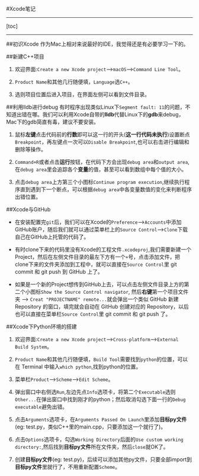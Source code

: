 #Xcode笔记

----------------------
[toc]

----------------------
##初识Xcode
作为Mac上相对来说最好的IDE，我觉得还是有必要学习一下的。

##新建C++项目
1. 欢迎界面:`Create a new Xcode project`-->`macOS`-->`Command Line Tool`。

2. `Product Name`和其他几行随便填，`Language`选`C++`。
 
3. 选则项目位置后进入项目，在界面左侧可以看到文件目录。

##利用lldb进行debug
有时程序出现类似Linux下`Segment fault: 11`的问题，不知道出错在哪。我们可以利用Xcode自带的**lldb**代替Linux下的**gdb**来debug，Mac下的gdb简直有毒，建议不要安装。

1. 鼠标**左键**点击代码前的**行数**即可以这一行的开头(**这一行代码未执行**)设置断点`Breakpoint`，再左键点一次可以`Disable Breakpoint`,也可以右击进行编辑和删除等操作。

2. `Command+R`或者点击**运行**按钮，在代码下方会出现`debug area`和`output area`,在`debug area`里会追踪各个**变量**的值，甚至可以看到数组中每个值的大小。

3. 点击`debug area`上方第三个小图标`Continue program execution`,继续执行程序直到遇到下一个断点，可以根据`debug area`中各变量数值的变化来判断程序出错位置。

##Xcode与GitHub
* 在安装配置完`git`后，我们可以在Xcode的`Preference`-->`Accounts`中添加GitHub账户，随后我们就可以通过菜单栏上的`Source Control`-->`Clone`下载自己在GitHub上托管的代码了。

* 有时clone下来的代码里没有Xcode的工程文件`.xcodeproj`,我们需要新建一个Project，然后在左侧文件目录的最左下方有一个`+`号，点击添加文件，把clone下来的文件夹添加到工程中，就可以直接在`Source Control`里 git commit 和 git push 到 GitHub 上了。

* 如果是一个新的Project想传到GitHub上去，可以点击左侧文件目录上方的第二个小图标`Show the Source Control navigator`, 然后**右键**第一个项目文件夹 --> `Creat "PROJECTNAME" remote...`就会弹出一个类似 GitHub 新建 Repository 的窗口，填完就会自动在 GitHub 创建对应的 Repository，以后也可以直接在菜单栏`Source Control`里 git commit 和 git push 了。

##Xcode下Python环境的搭建
1. 欢迎界面:`Create a new Xcode project`-->`Cross-platform`-->`External Build System`。

2. `Product Name`和其他几行随便填，`Build Tool`需要找到`python`的位置，可以在 Terminal 中输入```which python```,找到python的位置。

3. 菜单栏`Product`-->`Scheme`-->`Edit Scheme`。

4. 弹出窗口中右侧选`Run`,左边先点`Info`选项卡，将第二个`Executable`选则`Other...`在弹出窗口中找到刚才的python；然后取消勾选下面一行的`Debug executable`避免出错。

5. 点击`Arguments`选项卡，在`Arguments Passed On Launch`里添加**目标py文件**(eg: test.py，类似C++里的main.cpp，只要添加这一个就行了)。

6. 点击`Options`选项卡，勾选`Working Directory`后面的`Use custom working directory:`,然后找到**目标py文件**所在文件夹，然后`close`就OK了。

7. 创建**目标py文件**(eg: test.py)，后续可以添加其他py文件，只要全部import到**目标py文件**里就行了，不用重新配置`Scheme`。










